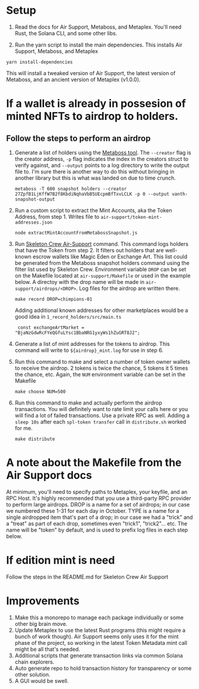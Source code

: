 # Setup

1. Read the docs for Air Support, Metaboss, and Metaplex. You'll need Rust, the Solana CLI, and some other libs.

2. Run the yarn script to install the main dependencies. This installs Air Support, Metaboss, and Metaplex

```
yarn install-dependencies
```

This will install a tweaked version of Air Support, the latest version of Metaboss, and an ancient version of Metaplex (v1.0.0).

# If a wallet is already in possesion of minted NFTs to airdrop to holders.

## Follow the steps to perform an airdrop

1. Generate a list of holders using the [Metaboss tool](https://github.com/samuelvanderwaal/metaboss). The `--creator` flag is the creator address, `-p` flag indicates the index in the creators struct to verify against, and `--output` points to a log directory to write the output file to. I'm sure there is another way to do this without bringing in another library but this is what was landed on due to time crunch.

   ```
   metaboss -T 600 snapshot holders --creator 27ZpfB1LjKffW7B2f8KbdiNqhaVbB5UEcpmBfTxvLCLK -p 0 --output vanth-snapshot-output
   ```

2. Run a custom script to extract the Mint Accounts, aka the Token Address, from step 1. Writes file to `air-support/token-mint-addresses.json`

   ```
   node extractMintAccountFromMetabossSnapshot.js
   ```

3. Run [Skeleton Crew Air-Support](https://github.com/theskeletoncrew/air-support) command. This command logs holders that have the Token from step 2. It filters out holders that are well-known escrow wallets like Magic Eden or Exchange Art. This list could be generated from the Metaboss snapshot holders command using the filter list used by Skeleton Crew. Environment variable `DROP` can be set on the Makefile located at `air-support/Makefile` or used in the example below. A directoy with the drop name will be made in `air-support/airdrops/<DROP>`. Log files for the airdrop are written there.

   ```
   make record DROP=chimpions-01
   ```

   Adding additional known addresses for other marketplaces would be a good idea in `1_record_holders/src/main.ts`

   ```
    const exchangeArtMarket = "BjaNzGdwRcFYeQGfuLYsc1BbaNRG1yxyWs1hZuGRT8J2";
   ```

4. Generate a list of mint addresses for the tokens to airdrop. This command will write to `${airdrop}_mint.log` for use in step 6.

5. Run this command to make and select a number of token owner wallets to receive the airdrop. 2 tokens is twice the chance, 5 tokens it 5 times the chance, etc. Again, the `NUM` environment variable can be set in the Makefile

   ```
   make choose NUM=500
   ```

6. Run this command to make and actually perform the airdrop transactions. You will definitely want to rate limit your calls here or you will find a lot of failed transactions. Use a private RPC as well. Adding a `sleep 10s` after each `spl-token transfer` call in `distribute.sh` worked for me.

   ```
   make distribute
   ```

# A note about the Makefile from the Air Support docs

At minimum, you'll need to specify paths to Metaplex, your keyfile, and an RPC Host. It's highly recommended that you use a third-party RPC provider to perform large airdrops. DROP is a name for a set of airdrops; in our case we numbered these 1-31 for each day in October. TYPE is a name for a single airdropped item that's part of a drop; in our case we had a "trick" and a "treat" as part of each drop, sometimes even "trick1", "trick2"... etc. The name will be "token" by default, and is used to prefix log files in each step below.

# If edition mint is need

Follow the steps in the README.md for Skeleton Crew Air Support

# Improvements

1. Make this a monorepo to manage each package individually or some other big brain move.
2. Update Metaplex to use the latest Rust programs (this might require a bunch of work though). Air Support seems only uses it for the mint phase of the project, so working in the latest Token Metadata mint call might be all that's needed.
3. Additional scripts that generate transaction links via common Solana chain explorers.
4. Auto generate repo to hold transaction history for transparency or some other solution.
5. A GUI would be swell.
